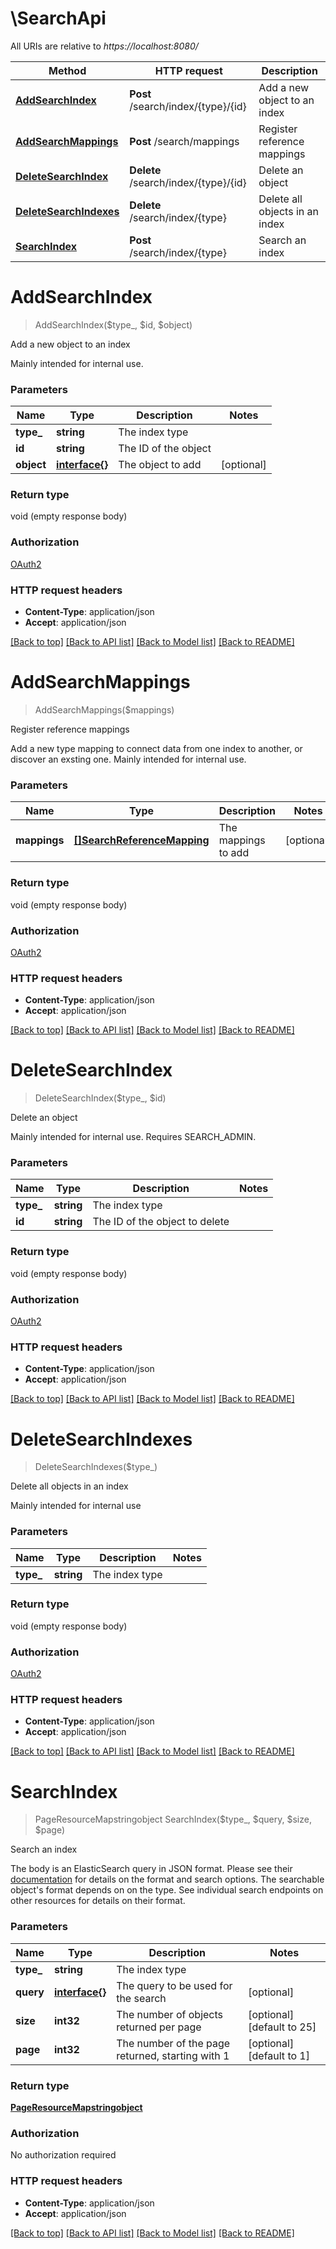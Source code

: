 # \SearchApi

All URIs are relative to *https://localhost:8080/*

Method | HTTP request | Description
------------- | ------------- | -------------
[**AddSearchIndex**](SearchApi.md#AddSearchIndex) | **Post** /search/index/{type}/{id} | Add a new object to an index
[**AddSearchMappings**](SearchApi.md#AddSearchMappings) | **Post** /search/mappings | Register reference mappings
[**DeleteSearchIndex**](SearchApi.md#DeleteSearchIndex) | **Delete** /search/index/{type}/{id} | Delete an object
[**DeleteSearchIndexes**](SearchApi.md#DeleteSearchIndexes) | **Delete** /search/index/{type} | Delete all objects in an index
[**SearchIndex**](SearchApi.md#SearchIndex) | **Post** /search/index/{type} | Search an index


# **AddSearchIndex**
> AddSearchIndex($type_, $id, $object)

Add a new object to an index

Mainly intended for internal use.


### Parameters

Name | Type | Description  | Notes
------------- | ------------- | ------------- | -------------
 **type_** | **string**| The index type | 
 **id** | **string**| The ID of the object | 
 **object** | [**interface{}**](interface{}.md)| The object to add | [optional] 

### Return type

void (empty response body)

### Authorization

[OAuth2](../README.md#OAuth2)

### HTTP request headers

 - **Content-Type**: application/json
 - **Accept**: application/json

[[Back to top]](#) [[Back to API list]](../README.md#documentation-for-api-endpoints) [[Back to Model list]](../README.md#documentation-for-models) [[Back to README]](../README.md)

# **AddSearchMappings**
> AddSearchMappings($mappings)

Register reference mappings

Add a new type mapping to connect data from one index to another, or discover an exsting one. Mainly intended for internal use.


### Parameters

Name | Type | Description  | Notes
------------- | ------------- | ------------- | -------------
 **mappings** | [**[]SearchReferenceMapping**](SearchReferenceMapping.md)| The mappings to add | [optional] 

### Return type

void (empty response body)

### Authorization

[OAuth2](../README.md#OAuth2)

### HTTP request headers

 - **Content-Type**: application/json
 - **Accept**: application/json

[[Back to top]](#) [[Back to API list]](../README.md#documentation-for-api-endpoints) [[Back to Model list]](../README.md#documentation-for-models) [[Back to README]](../README.md)

# **DeleteSearchIndex**
> DeleteSearchIndex($type_, $id)

Delete an object

Mainly intended for internal use. Requires SEARCH_ADMIN.


### Parameters

Name | Type | Description  | Notes
------------- | ------------- | ------------- | -------------
 **type_** | **string**| The index type | 
 **id** | **string**| The ID of the object to delete | 

### Return type

void (empty response body)

### Authorization

[OAuth2](../README.md#OAuth2)

### HTTP request headers

 - **Content-Type**: application/json
 - **Accept**: application/json

[[Back to top]](#) [[Back to API list]](../README.md#documentation-for-api-endpoints) [[Back to Model list]](../README.md#documentation-for-models) [[Back to README]](../README.md)

# **DeleteSearchIndexes**
> DeleteSearchIndexes($type_)

Delete all objects in an index

Mainly intended for internal use


### Parameters

Name | Type | Description  | Notes
------------- | ------------- | ------------- | -------------
 **type_** | **string**| The index type | 

### Return type

void (empty response body)

### Authorization

[OAuth2](../README.md#OAuth2)

### HTTP request headers

 - **Content-Type**: application/json
 - **Accept**: application/json

[[Back to top]](#) [[Back to API list]](../README.md#documentation-for-api-endpoints) [[Back to Model list]](../README.md#documentation-for-models) [[Back to README]](../README.md)

# **SearchIndex**
> PageResourceMapstringobject SearchIndex($type_, $query, $size, $page)

Search an index

The body is an ElasticSearch query in JSON format. Please see their <a href='https://www.elastic.co/guide/en/elasticsearch/reference/current/query-dsl.html'>documentation</a> for details on the format and search options. The searchable object's format depends on on the type. See individual search endpoints on other resources for details on their format.


### Parameters

Name | Type | Description  | Notes
------------- | ------------- | ------------- | -------------
 **type_** | **string**| The index type | 
 **query** | [**interface{}**](interface{}.md)| The query to be used for the search | [optional] 
 **size** | **int32**| The number of objects returned per page | [optional] [default to 25]
 **page** | **int32**| The number of the page returned, starting with 1 | [optional] [default to 1]

### Return type

[**PageResourceMapstringobject**](PageResource«Map«string,object»».md)

### Authorization

No authorization required

### HTTP request headers

 - **Content-Type**: application/json
 - **Accept**: application/json

[[Back to top]](#) [[Back to API list]](../README.md#documentation-for-api-endpoints) [[Back to Model list]](../README.md#documentation-for-models) [[Back to README]](../README.md)

